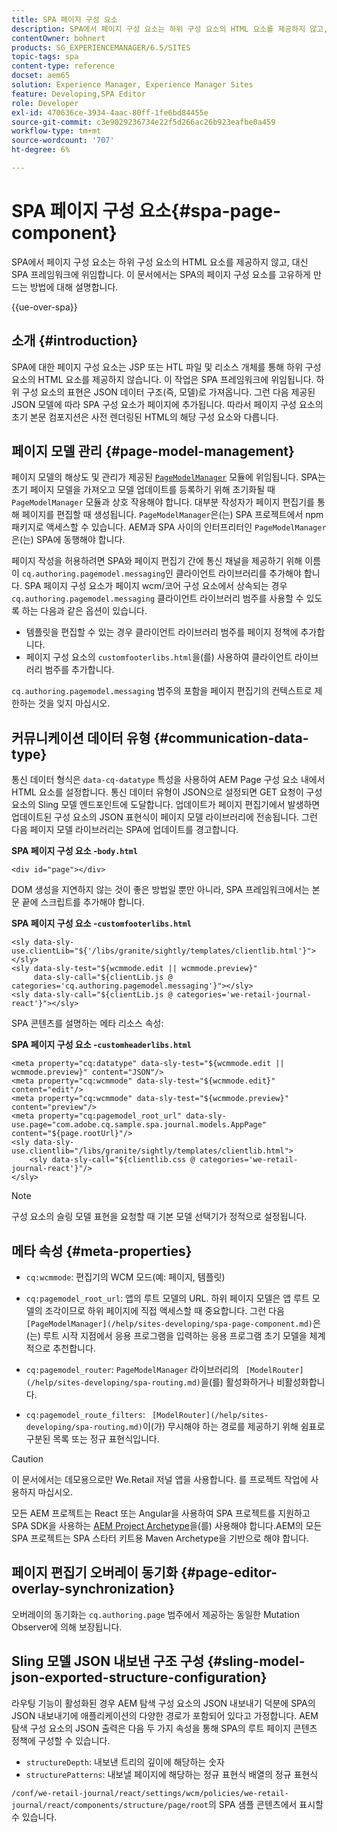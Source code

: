 ```yaml
---
title: SPA 페이지 구성 요소
description: SPA에서 페이지 구성 요소는 하위 구성 요소의 HTML 요소를 제공하지 않고, 대신 SPA 프레임워크에 위임합니다. 이 문서에서는 SPA의 페이지 구성 요소를 고유하게 만드는 방법에 대해 설명합니다.
contentOwner: bohnert
products: SG_EXPERIENCEMANAGER/6.5/SITES
topic-tags: spa
content-type: reference
docset: aem65
solution: Experience Manager, Experience Manager Sites
feature: Developing,SPA Editor
role: Developer
exl-id: 470636ce-3934-4aac-80ff-1fe6bd84455e
source-git-commit: c3e9029236734e22f5d266ac26b923eafbe0a459
workflow-type: tm+mt
source-wordcount: '707'
ht-degree: 6%

---
```


# SPA 페이지 구성 요소{#spa-page-component}

SPA에서 페이지 구성 요소는 하위 구성 요소의 HTML 요소를 제공하지 않고, 대신 SPA 프레임워크에 위임합니다. 이 문서에서는 SPA의 페이지 구성 요소를 고유하게 만드는 방법에 대해 설명합니다.

{{ue-over-spa}}

## 소개 {#introduction}

SPA에 대한 페이지 구성 요소는 JSP 또는 HTL 파일 및 리소스 개체를 통해 하위 구성 요소의 HTML 요소를 제공하지 않습니다. 이 작업은 SPA 프레임워크에 위임됩니다. 하위 구성 요소의 표현은 JSON 데이터 구조(즉, 모델)로 가져옵니다. 그런 다음 제공된 JSON 모델에 따라 SPA 구성 요소가 페이지에 추가됩니다. 따라서 페이지 구성 요소의 초기 본문 컴포지션은 사전 렌더링된 HTML의 해당 구성 요소와 다릅니다.

## 페이지 모델 관리 {#page-model-management}

페이지 모델의 해상도 및 관리가 제공된 [`PageModelManager`](/help/sites-developing/spa-blueprint.md#pagemodelmanager) 모듈에 위임됩니다. SPA는 초기 페이지 모델을 가져오고 모델 업데이트를 등록하기 위해 초기화될 때 `PageModelManager` 모듈과 상호 작용해야 합니다. 대부분 작성자가 페이지 편집기를 통해 페이지를 편집할 때 생성됩니다. `PageModelManager`은(는) SPA 프로젝트에서 npm 패키지로 액세스할 수 있습니다. AEM과 SPA 사이의 인터프리터인 `PageModelManager`은(는) SPA에 동행해야 합니다.

페이지 작성을 허용하려면 SPA와 페이지 편집기 간에 통신 채널을 제공하기 위해 이름이 `cq.authoring.pagemodel.messaging`인 클라이언트 라이브러리를 추가해야 합니다. SPA 페이지 구성 요소가 페이지 wcm/코어 구성 요소에서 상속되는 경우 `cq.authoring.pagemodel.messaging` 클라이언트 라이브러리 범주를 사용할 수 있도록 하는 다음과 같은 옵션이 있습니다.

* 템플릿을 편집할 수 있는 경우 클라이언트 라이브러리 범주를 페이지 정책에 추가합니다.
* 페이지 구성 요소의 `customfooterlibs.html`을(를) 사용하여 클라이언트 라이브러리 범주를 추가합니다.

`cq.authoring.pagemodel.messaging` 범주의 포함을 페이지 편집기의 컨텍스트로 제한하는 것을 잊지 마십시오.

## 커뮤니케이션 데이터 유형 {#communication-data-type}

통신 데이터 형식은 `data-cq-datatype` 특성을 사용하여 AEM Page 구성 요소 내에서 HTML 요소를 설정합니다. 통신 데이터 유형이 JSON으로 설정되면 GET 요청이 구성 요소의 Sling 모델 엔드포인트에 도달합니다. 업데이트가 페이지 편집기에서 발생하면 업데이트된 구성 요소의 JSON 표현식이 페이지 모델 라이브러리에 전송됩니다. 그런 다음 페이지 모델 라이브러리는 SPA에 업데이트를 경고합니다.

**SPA 페이지 구성 요소 -`body.html`**

```
<div id="page"></div>
```

DOM 생성을 지연하지 않는 것이 좋은 방법일 뿐만 아니라, SPA 프레임워크에서는 본문 끝에 스크립트를 추가해야 합니다.

**SPA 페이지 구성 요소 -`customfooterlibs.html`**

```
<sly data-sly-use.clientLib="${'/libs/granite/sightly/templates/clientlib.html'}"></sly>
<sly data-sly-test="${wcmmode.edit || wcmmode.preview}"
     data-sly-call="${clientLib.js @ categories='cq.authoring.pagemodel.messaging'}"></sly>
<sly data-sly-call="${clientLib.js @ categories='we-retail-journal-react'}"></sly>
```

SPA 콘텐츠를 설명하는 메타 리소스 속성:

**SPA 페이지 구성 요소 -`customheaderlibs.html`**

```
<meta property="cq:datatype" data-sly-test="${wcmmode.edit || wcmmode.preview}" content="JSON"/>
<meta property="cq:wcmmode" data-sly-test="${wcmmode.edit}" content="edit"/>
<meta property="cq:wcmmode" data-sly-test="${wcmmode.preview}" content="preview"/>
<meta property="cq:pagemodel_root_url" data-sly-use.page="com.adobe.cq.sample.spa.journal.models.AppPage" content="${page.rootUrl}"/>
<sly data-sly-use.clientlib="/libs/granite/sightly/templates/clientlib.html">
    <sly data-sly-call="${clientlib.css @ categories='we-retail-journal-react'}"/>
</sly>
```

>[!NOTE]
>
>구성 요소의 슬링 모델 표현을 요청할 때 기본 모델 선택기가 정적으로 설정됩니다.

## 메타 속성 {#meta-properties}

* `cq:wcmmode`: 편집기의 WCM 모드(예: 페이지, 템플릿)
* `cq:pagemodel_root_url`: 앱의 루트 모델의 URL. 하위 페이지 모델은 앱 루트 모델의 조각이므로 하위 페이지에 직접 액세스할 때 중요합니다. 그런 다음 ` [PageModelManager](/help/sites-developing/spa-page-component.md)`은(는) 루트 시작 지점에서 응용 프로그램을 입력하는 응용 프로그램 초기 모델을 체계적으로 추천합니다.

* `cq:pagemodel_router`: `PageModelManager` 라이브러리의 ` [ModelRouter](/help/sites-developing/spa-routing.md)`을(를) 활성화하거나 비활성화합니다.

* `cq:pagemodel_route_filters`: ` [ModelRouter](/help/sites-developing/spa-routing.md)`이(가) 무시해야 하는 경로를 제공하기 위해 쉼표로 구분된 목록 또는 정규 표현식입니다.

>[!CAUTION]
>
>이 문서에서는 데모용으로만 We.Retail 저널 앱을 사용합니다. 를 프로젝트 작업에 사용하지 마십시오.
>
>모든 AEM 프로젝트는 React 또는 Angular을 사용하여 SPA 프로젝트를 지원하고 SPA SDK을 사용하는 [AEM Project Archetype](https://experienceleague.adobe.com/docs/experience-manager-core-components/using/developing/archetype/overview.html?lang=ko)을(를) 사용해야 합니다.AEM의 모든 SPA 프로젝트는 SPA 스타터 키트용 Maven Archetype을 기반으로 해야 합니다.

## 페이지 편집기 오버레이 동기화 {#page-editor-overlay-synchronization}

오버레이의 동기화는 `cq.authoring.page` 범주에서 제공하는 동일한 Mutation Observer에 의해 보장됩니다.

## Sling 모델 JSON 내보낸 구조 구성 {#sling-model-json-exported-structure-configuration}

라우팅 기능이 활성화된 경우 AEM 탐색 구성 요소의 JSON 내보내기 덕분에 SPA의 JSON 내보내기에 애플리케이션의 다양한 경로가 포함되어 있다고 가정합니다. AEM 탐색 구성 요소의 JSON 출력은 다음 두 가지 속성을 통해 SPA의 루트 페이지 콘텐츠 정책에 구성할 수 있습니다.

* `structureDepth`: 내보낸 트리의 깊이에 해당하는 숫자
* `structurePatterns`: 내보낼 페이지에 해당하는 정규 표현식 배열의 정규 표현식

`/conf/we-retail-journal/react/settings/wcm/policies/we-retail-journal/react/components/structure/page/root`의 SPA 샘플 콘텐츠에서 표시할 수 있습니다.
